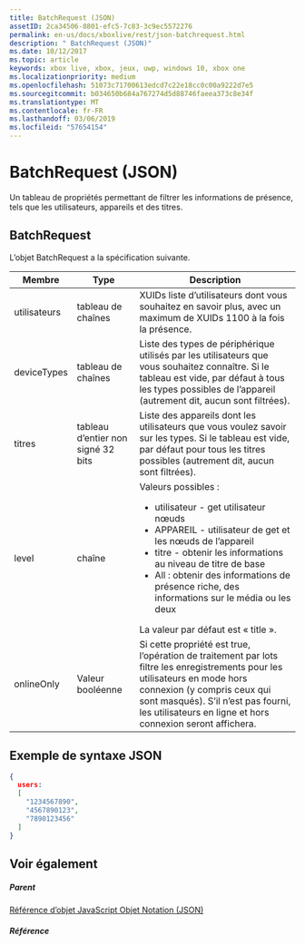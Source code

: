 ```yaml
---
title: BatchRequest (JSON)
assetID: 2ca34506-8801-efc5-7c83-3c9ec5572276
permalink: en-us/docs/xboxlive/rest/json-batchrequest.html
description: " BatchRequest (JSON)"
ms.date: 10/12/2017
ms.topic: article
keywords: xbox live, xbox, jeux, uwp, windows 10, xbox one
ms.localizationpriority: medium
ms.openlocfilehash: 51073c71700613edcd7c22e18cc0c00a9222d7e5
ms.sourcegitcommit: b034650b684a767274d5d88746faeea373c8e34f
ms.translationtype: MT
ms.contentlocale: fr-FR
ms.lasthandoff: 03/06/2019
ms.locfileid: "57654154"
---
```

# <a name="batchrequest-json"></a>BatchRequest (JSON)
Un tableau de propriétés permettant de filtrer les informations de présence, tels que les utilisateurs, appareils et des titres.
<a id="ID4EN"></a>


## <a name="batchrequest"></a>BatchRequest

L’objet BatchRequest a la spécification suivante.

| Membre| Type| Description|
| --- | --- | --- |
| utilisateurs| tableau de chaînes| XUIDs liste d’utilisateurs dont vous souhaitez en savoir plus, avec un maximum de XUIDs 1100 à la fois la présence.|
| deviceTypes| tableau de chaînes| Liste des types de périphérique utilisés par les utilisateurs que vous souhaitez connaître. Si le tableau est vide, par défaut à tous les types possibles de l’appareil (autrement dit, aucun sont filtrées).|
| titres| tableau d’entier non signé 32 bits| Liste des appareils dont les utilisateurs que vous voulez savoir sur les types. Si le tableau est vide, par défaut pour tous les titres possibles (autrement dit, aucun sont filtrées).|
| level| chaîne| Valeurs possibles : <ul><li>utilisateur - get utilisateur nœuds</li><li>APPAREIL - utilisateur de get et les nœuds de l’appareil</li><li>titre - obtenir les informations au niveau de titre de base</li><li>All : obtenir des informations de présence riche, des informations sur le média ou les deux</li></ul>La valeur par défaut est « title ».| 
| onlineOnly| Valeur booléenne| Si cette propriété est true, l’opération de traitement par lots filtre les enregistrements pour les utilisateurs en mode hors connexion (y compris ceux qui sont masqués). S’il n’est pas fourni, les utilisateurs en ligne et hors connexion seront affichera.|

<a id="ID4EAD"></a>


## <a name="sample-json-syntax"></a>Exemple de syntaxe JSON


```json
{
  users:
  [
    "1234567890",
    "4567890123",
    "7890123456"
  ]
}


```


<a id="ID4EJD"></a>


## <a name="see-also"></a>Voir également

<a id="ID4ELD"></a>


##### <a name="parent"></a>Parent

[Référence d’objet JavaScript Objet Notation (JSON)](atoc-xboxlivews-reference-json.md)


<a id="ID4EXD"></a>


##### <a name="reference"></a>Référence   
